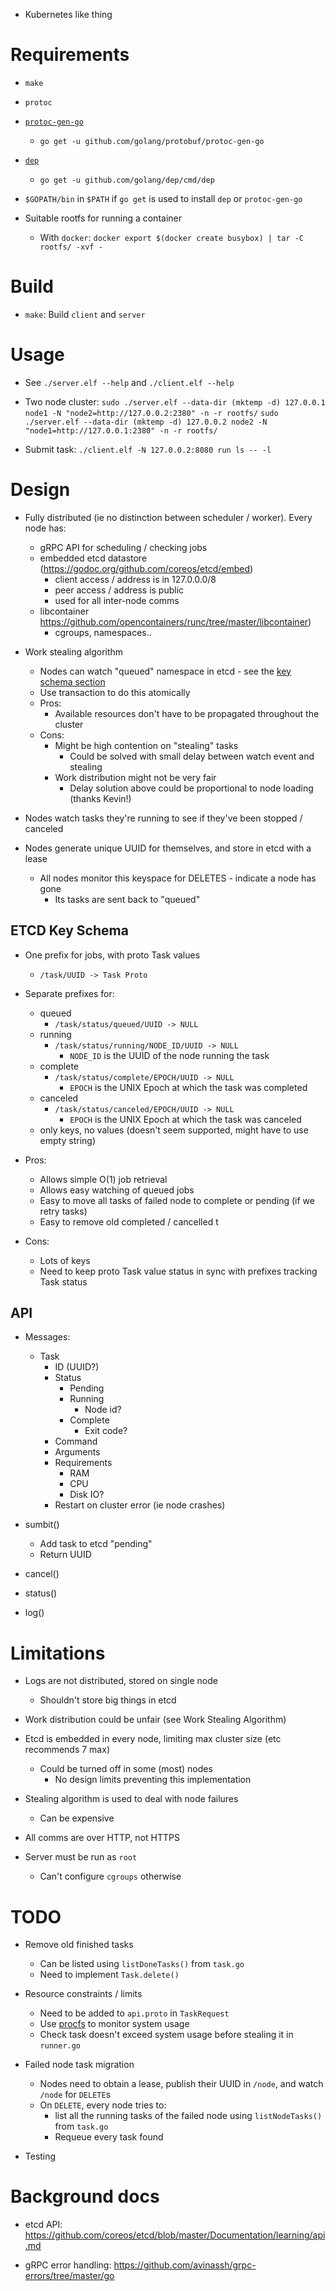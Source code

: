 * Kubernetes like thing

# Requirements

* `make`

* `protoc`

* [`protoc-gen-go`](https://github.com/golang/protobuf/)
    * `go get -u github.com/golang/protobuf/protoc-gen-go`

* [`dep`](https://github.com/golang/dep)
    * `go get -u github.com/golang/dep/cmd/dep`

* `$GOPATH/bin` in `$PATH` if `go get` is used to install `dep` or `protoc-gen-go`

* Suitable rootfs for running a container
    * With `docker`: `docker export $(docker create busybox) | tar -C rootfs/ -xvf -`

# Build

* `make`: Build `client` and `server`

# Usage

* See `./server.elf --help` and `./client.elf --help`

* Two node cluster:
`sudo ./server.elf --data-dir (mktemp -d) 127.0.0.1 node1 -N "node2=http://127.0.0.2:2380" -n -r rootfs/`
`sudo ./server.elf --data-dir (mktemp -d) 127.0.0.2 node2 -N "node1=http://127.0.0.1:2380" -n -r rootfs/`

* Submit task:
`./client.elf -N 127.0.0.2:8080 run ls -- -l`

# Design

* Fully distributed (ie no distinction between scheduler / worker). Every node has:
    * gRPC API for scheduling / checking jobs
    * embedded etcd datastore (https://godoc.org/github.com/coreos/etcd/embed)
        * client access / address is in 127.0.0.0/8
        * peer access / address is public
        * used for all inter-node comms
    * libcontainer https://github.com/opencontainers/runc/tree/master/libcontainer)
        * cgroups, namespaces..

* Work stealing algorithm
    * Nodes can watch "queued" namespace in etcd - see the [key schema section](#etcd-key-schema)
    * Use transaction to do this atomically
    * Pros:
        * Available resources don't have to be propagated throughout the cluster
    * Cons:
        * Might be high contention on "stealing" tasks
            * Could be solved with small delay between watch event and stealing
        * Work distribution might not be very fair
            * Delay solution above could be proportional to node loading (thanks Kevin!)

* Nodes watch tasks they're running to see if they've been stopped / canceled

* Nodes generate unique UUID for themselves, and store in etcd with a lease
    * All nodes monitor this keyspace for DELETES - indicate a node has gone
        * Its tasks are sent back to "queued"


## ETCD Key Schema

* One prefix for jobs, with proto Task values
    * `/task/UUID -> Task Proto`
* Separate prefixes for:
    * queued
        * `/task/status/queued/UUID -> NULL`
    * running
        * `/task/status/running/NODE_ID/UUID -> NULL`
            * `NODE_ID` is the UUID of the node running the task
    * complete
        * `/task/status/complete/EPOCH/UUID -> NULL`
            * `EPOCH` is the UNIX Epoch at which the task was completed
    * canceled
        * `/task/status/canceled/EPOCH/UUID -> NULL`
            * `EPOCH` is the UNIX Epoch at which the task was canceled
    * only keys, no values (doesn't seem supported, might have to use empty string)

* Pros:
    * Allows simple O(1) job retrieval
    * Allows easy watching of queued jobs
    * Easy to move all tasks of failed node to complete or pending (if we retry tasks)
    * Easy to remove old completed / cancelled t
* Cons:
    * Lots of keys
    * Need to keep proto Task value status in sync with prefixes tracking Task status


## API

* Messages:
    * Task
        * ID (UUID?)
        * Status
            * Pending
            * Running
                * Node id?
            * Complete
                * Exit code?
        * Command
        * Arguments
        * Requirements
            * RAM
            * CPU
            * Disk IO?
        * Restart on cluster error (ie node crashes)

* sumbit()
    * Add task to etcd "pending"
    * Return UUID

* cancel()

* status()

* log()


# Limitations

* Logs are not distributed, stored on single node
    * Shouldn't store big things in etcd

* Work distribution could be unfair (see Work Stealing Algorithm)

* Etcd is embedded in every node, limiting max cluster size (etc recommends 7 max)
    * Could be turned off in some (most) nodes
        * No design limits preventing this implementation

* Stealing algorithm is used to deal with node failures
    * Can be expensive

* All comms are over HTTP, not HTTPS

* Server must be run as `root`
    * Can't configure `cgroups` otherwise


# TODO

* Remove old finished tasks
    * Can be listed using `listDoneTasks()` from `task.go`
    * Need to implement `Task.delete()`

* Resource constraints / limits
    * Need to be added to `api.proto` in `TaskRequest`
    * Use [procfs](https://godoc.org/github.com/prometheus/procfs) to monitor system usage
    * Check task doesn't exceed system usage before stealing it in `runner.go`

* Failed node task migration
    * Nodes need to obtain a lease, publish their UUID in `/node`, and watch `/node` for `DELETE`s
    * On `DELETE`, every node tries to:
        * list all the running tasks of the failed node using `listNodeTasks()` from `task.go`
        * Requeue every task found

* Testing

# Background docs

* etcd API: https://github.com/coreos/etcd/blob/master/Documentation/learning/api.md

* gRPC error handling: https://github.com/avinassh/grpc-errors/tree/master/go
